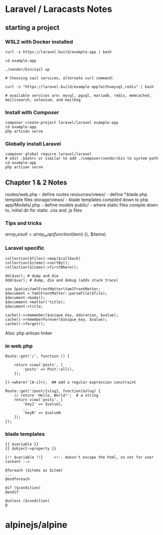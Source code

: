 # Laravel / Laracasts Notes

## starting a project

### WSL2 with Docker installed

    curl -s https://laravel.build/example-app | bash

    cd example-app

    ./vendor/bin/sail up

    # Choosing sail services, alternate curl command:

    curl -s "https://laravel.build/example-app?with=mysql,redis" | bash

    # available services are: mysql, pgsql, mariadb, redis, memcached, meilisearch, selenium, and mailhog

### Install with Composer

    composer create-project laravel/laravel example-app
    cd example-app
    php artisan serve

### Globally install Laravel

    composer global require laravel/laravel
    # edit .bashrc or similar to add ./composer/vendor/bin to system path
    cd example-app
    php artisan serve

## Chapter 1 & 2 Notes

routes/web.php - define routes
resources/views/ - define *.blade.php template files
storage/views/ - blade templates compiled down to php
app/Models/<ClassName>.php - define models
public/ - where static files compile down to, initial dir for static .css and .js files

### Tips and tricks

$array_result = array_map(function($item) {}, $items)

### Laravel specific
    collection($files)->map($callback)
    collection($items)->sortBy();
    collection($items)->firstWhere();

    dd($var); # dump and die
    ddd($var); # dump, die and debug (adds stack trace)

    use Spatie\YamlFrontMatter\YamlFrontMatter;
    $document = YamlFrontMatter::parseFile($file);
    $document->body();
    $documment->matter('title);
    $document->title;

    cache()->rememeber($unique_key, $duration, $value);
    cache()->rememberForever($unique_key, $value);
    cache()->forget();

Also: 
        php artisan tinker

### in web.php

    Route::get('/', function () { 
    
        return view('posts', [
            'posts' => Post::all(),
        ]);

    })->where('[A-z]+);  ## add a regular expression constraint

    Route::get('/post/{slug}, function($slug) {
        // return 'Hello, World!';  # a string
        return view('posts', [
            'key1' => $value1,
            ...
            'keyN' => $valueN
        ]);
    });

### blade templates
    {{ $variable }}
    {{ $object->property }}

    {!! $variable !!}     <!-- doesn't escape the html, so not for user content -->
    
    @foreach ($items as $item)
    ...
    @endforeach

    @if ($condition)
    @endif

    @unless ($condition)
    @
    

# alpinejs/alpine






